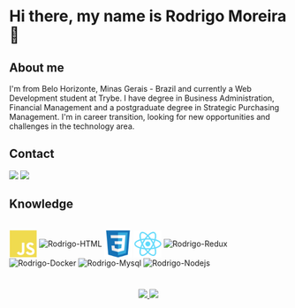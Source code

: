 # Hi there, my name is Rodrigo Moreira 👋


## About me

I'm from Belo Horizonte, Minas Gerais - Brazil and currently a Web Development student at Trybe. 
I have degree in Business Administration, Financial Management and a postgraduate degree in Strategic Purchasing Management.
I'm in career transition, looking for new opportunities and challenges in the technology area.


## Contact
<div> 
  <a href = "mailto:rodrigossmoreira@hotmail.com"><img src="https://img.shields.io/badge/-Hotmail-0078D4?style=for-the-badge&logo=microsoft-outlook&logoColor=white" target="_blank"></a>
  <a href="https://www.linkedin.com/in/rodrigo-moreira-11a35721/" target="_blank"><img src="https://img.shields.io/badge/-LinkedIn-%230077B5?style=for-the-badge&logo=linkedin&logoColor=white" target="_blank"></a> 
</div>

## Knowledge
<div style="display: inline_block"><br>
  <img align="center" alt="Rodrigo-Js" height="50" width="50" src="https://raw.githubusercontent.com/devicons/devicon/master/icons/javascript/javascript-plain.svg">
  <img align="center" alt="Rodrigo-HTML" height="50" width="50" src="https://cdn.jsdelivr.net/gh/devicons/devicon/icons/html5/html5-original-wordmark.svg">
  <img align="center" alt="Rodrigo-CSS" height="50" width="50" src="https://raw.githubusercontent.com/devicons/devicon/master/icons/css3/css3-original.svg">
  <img align="center" alt="Rodrigo-React" height="50" width="50" src="https://raw.githubusercontent.com/devicons/devicon/master/icons/react/react-original.svg">
  <img align="center" alt="Rodrigo-Redux" height="50" width="50" src="https://cdn.jsdelivr.net/gh/devicons/devicon/icons/redux/redux-original.svg">
  <img align="center" alt="Rodrigo-Docker" height="50" width="50" src="https://cdn.jsdelivr.net/gh/devicons/devicon/icons/docker/docker-original-wordmark.svg">
  <img align="center" alt="Rodrigo-Mysql" height="50" width="50" src="https://cdn.jsdelivr.net/gh/devicons/devicon/icons/mysql/mysql-original-wordmark.svg">
  <img align="center" alt="Rodrigo-Nodejs" height="50" width="50" src="https://cdn.jsdelivr.net/gh/devicons/devicon/icons/nodejs/nodejs-original-wordmark.svg">  
</div>

#
<div align="center">
  <a href="https://github.com/moreirarodri">
  <img height="170em" src="https://github-readme-stats.vercel.app/api?username=moreirarodri&theme=blue-green&show_icons=true&count_private=true"/>
  <img height="170em" src="https://github-readme-stats.vercel.app/api/top-langs/?username=moreirarodri&layout=compact&langs_count=7&theme=blue-green"/>
</div>

<!--
**MoreiraRodri/MoreiraRodri** is a ✨ _special_ ✨ repository because its `README.md` (this file) appears on your GitHub profile.

Here are some ideas to get you started:

- 🔭 I’m currently working on ...
- 🌱 I’m currently learning ...
- 👯 I’m looking to collaborate on ...
- 🤔 I’m looking for help with ...
- 💬 Ask me about ...
- 📫 How to reach me: ...
- 😄 Pronouns: ...
- ⚡ Fun fact: ...
-->

